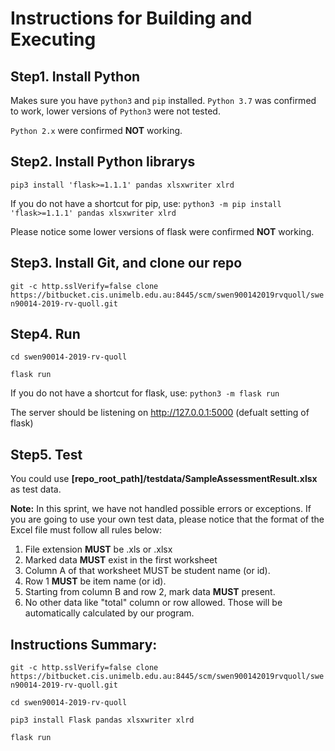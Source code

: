 # Instructions for Building and Executing

## Step1. Install Python

Makes sure you have `python3` and `pip` installed. `Python 3.7` was confirmed to work, lower versions of `Python3` were not tested.

`Python 2.x` were confirmed **NOT** working.


## Step2. Install Python librarys

`pip3 install 'flask>=1.1.1' pandas xlsxwriter xlrd`

If you do not have a shortcut for pip, use:
`python3 -m pip install 'flask>=1.1.1' pandas xlsxwriter xlrd`

Please notice some lower versions of flask were confirmed **NOT** working.


## Step3. Install Git, and clone our repo

`git -c http.sslVerify=false clone https://bitbucket.cis.unimelb.edu.au:8445/scm/swen900142019rvquoll/swen90014-2019-rv-quoll.git`


## Step4. Run

`cd swen90014-2019-rv-quoll`

`flask run`

If you do not have a shortcut for flask, use:
`python3 -m flask run`

The server should be listening on http://127.0.0.1:5000 (defualt setting of flask)


## Step5. Test

You could use **[repo_root_path]/testdata/SampleAssessmentResult.xlsx** as test data.

**Note:**
In this sprint, we have not handled possible errors or exceptions. 
If you are going to use your own test data, please notice that the format of the Excel file must follow all rules below:

1. File extension **MUST** be .xls or .xlsx
2. Marked data **MUST** exist in the first worksheet
3. Column A of that worksheet MUST be student name (or id).
4. Row 1 **MUST** be item name (or id).
5. Starting from column B and row 2, mark data **MUST** present.
6. No other data like "total" column or row allowed. Those will be automatically calculated by our program.


## Instructions Summary:

`git -c http.sslVerify=false clone https://bitbucket.cis.unimelb.edu.au:8445/scm/swen900142019rvquoll/swen90014-2019-rv-quoll.git`

`cd swen90014-2019-rv-quoll`

`pip3 install Flask pandas xlsxwriter xlrd`

`flask run`
